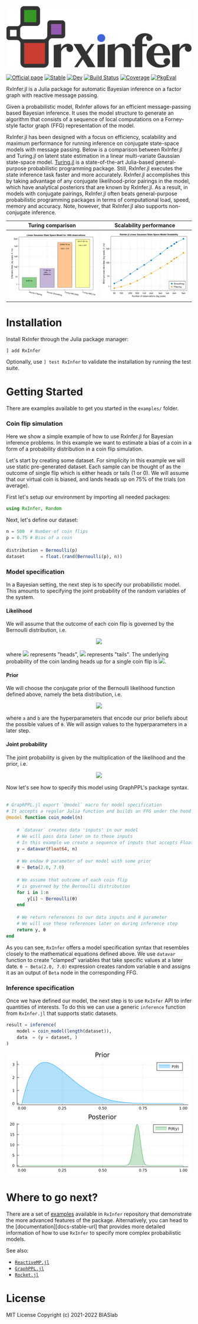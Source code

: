 
![](docs/src/assets/biglogo-blacktheme.svg?raw=true&sanitize=true)

[![Official page](https://img.shields.io/badge/official%20page%20-RxInfer-blue)](http://www.rxinfer.ml)
[![Stable](https://img.shields.io/badge/docs-stable-blue.svg)](https://biaslab.github.io/RxInfer.jl/stable/)
[![Dev](https://img.shields.io/badge/docs-dev-blue.svg)](https://biaslab.github.io/RxInfer.jl/dev/)
[![Build Status](https://github.com/biaslab/RxInfer.jl/actions/workflows/CI.yml/badge.svg?branch=main)](https://github.com/biaslab/RxInfer.jl/actions/workflows/CI.yml?query=branch%3Amain)
[![Coverage](https://codecov.io/gh/biaslab/RxInfer.jl/branch/main/graph/badge.svg)](https://codecov.io/gh/biaslab/RxInfer.jl)
[![PkgEval](https://JuliaCI.github.io/NanosoldierReports/pkgeval_badges/R/RxInfer.svg)](https://JuliaCI.github.io/NanosoldierReports/pkgeval_badges/report.html)

RxInfer.jl is a Julia package for automatic Bayesian inference on a factor graph with reactive message passing.

Given a probabilistic model, RxInfer allows for an efficient message-passing based Bayesian inference. It uses the model structure to generate an algorithm that consists of a sequence of local computations on a Forney-style factor graph (FFG) representation of the model.

RxInfer.jl has been designed with a focus on efficiency, scalability and maximum performance for running inference on conjugate state-space models with message passing. Below is a comparison between RxInfer.jl and Turing.jl on latent state estimation in a linear multi-variate Gaussian state-space model. [Turing.jl](https://github.com/TuringLang/Turing.jl) is a state-of-the-art Julia-based general-purpose probabilistic programming package. Still, RxInfer.jl executes the state inference task faster and more accurately. RxInfer.jl accomplishes this by taking advantage of any conjugate likelihood-prior pairings in the model, which have analytical posteriors that are known by RxInfer.jl. As a result, in models with conjugate pairings, RxInfer.jl often beats general-purpose probabilistic programming packages in terms of computational load, speed, memory and accuracy. Note, however, that RxInfer.jl also supports non-conjugate inference.

Turing comparison             |  Scalability performance
:-------------------------:|:-------------------------:
![](benchmarks/plots/lgssm_comparison.svg?raw=true&sanitize=true)  |  ![](benchmarks/plots/lgssm_scaling.svg?raw=true&sanitize=true)

# Installation

Install RxInfer through the Julia package manager:

```
] add RxInfer
```

Optionally, use `] test RxInfer` to validate the installation by running the test suite.

# Getting Started

There are examples available to get you started in the `examples/` folder. 

### Coin flip simulation

Here we show a simple example of how to use RxInfer.jl for Bayesian inference problems. In this example we want to estimate a bias of a coin in a form of a probability distribution in a coin flip simulation.

Let's start by creating some dataset. For simplicity in this example we will use static pre-generated dataset. Each sample can be thought of as the outcome of single flip which is either heads or tails (1 or 0). We will assume that our virtual coin is biased, and lands heads up on 75% of the trials (on average).

First let's setup our environment by importing all needed packages:

```julia
using RxInfer, Random
```

Next, let's define our dataset:

```julia
n = 500  # Number of coin flips
p = 0.75 # Bias of a coin

distribution = Bernoulli(p) 
dataset      = float.(rand(Bernoulli(p), n))
```

### Model specification

In a Bayesian setting, the next step is to specify our probabilistic model. This amounts to specifying the joint probability of the random variables of the system.

#### Likelihood
We will assume that the outcome of each coin flip is governed by the Bernoulli distribution, i.e.

<p align="center">
    <img src="https://render.githubusercontent.com/render/math?math=y_i%20\sim%20\mathrm{Bernoulli}(\theta)">
</p>

where <img src="https://render.githubusercontent.com/render/math?math=y_1%20=%201"> represents "heads", <img src="https://render.githubusercontent.com/render/math?math=y_1%20=%200"> represents "tails". The underlying probability of the coin landing heads up for a single coin flip is <img src="https://render.githubusercontent.com/render/math?math=\theta%20\in%20[0,1]">.

#### Prior
We will choose the conjugate prior of the Bernoulli likelihood function defined above, namely the beta distribution, i.e.

<p align="center">
    <img src="https://render.githubusercontent.com/render/math?math=\theta%20\sim%20Beta(a,%20b)">
</p>

where ``a`` and ``b`` are the hyperparameters that encode our prior beliefs about the possible values of ``θ``. We will assign values to the hyperparameters in a later step.   

#### Joint probability
The joint probability is given by the multiplication of the likelihood and the prior, i.e.

<p align="center">
    <img src="https://render.githubusercontent.com/render/math?math=P(y_{1:N},%20\theta)%20=%20P(\theta)%20\prod_{i=1}^N%20P(y_i%20|%20\theta).">
</p>

Now let's see how to specify this model using GraphPPL's package syntax.

```julia

# GraphPPL.jl export `@model` macro for model specification
# It accepts a regular Julia function and builds an FFG under the hood
@model function coin_model(n)

    # `datavar` creates data 'inputs' in our model
    # We will pass data later on to these inputs
    # In this example we create a sequence of inputs that accepts Float64
    y = datavar(Float64, n)
    
    # We endow θ parameter of our model with some prior
    θ ~ Beta(2.0, 7.0)
    
    # We assume that outcome of each coin flip 
    # is governed by the Bernoulli distribution
    for i in 1:n
        y[i] ~ Bernoulli(θ)
    end
    
    # We return references to our data inputs and θ parameter
    # We will use these references later on during inference step
    return y, θ
end

```

As you can see, `RxInfer` offers a model specification syntax that resembles closely to the mathematical equations defined above. We use `datavar` function to create "clamped" variables that take specific values at a later date. `θ ~ Beta(2.0, 7.0)` expression creates random variable `θ` and assigns it as an output of `Beta` node in the corresponding FFG. 

### Inference specification

Once we have defined our model, the next step is to use `RxInfer` API to infer quantities of interests. To do this we can use a generic `inference` function from `RxInfer.jl` that supports static datasets.

```julia
result = inference(
    model = coin_model(length(dataset)),
    data  = (y = dataset, )
)
```

![Coin Flip](docs/src/assets/img/coin-flip.svg?raw=true&sanitize=true "Coin-Flip readme results")

# Where to go next?
There are a set of [examples](https://biaslab.github.io/RxInfer.jl/stable/examples/overview/) available in `RxInfer` repository that demonstrate the more advanced features of the package. Alternatively, you can head to the [documentation][docs-stable-url] that provides more detailed information of how to use `RxInfer` to specify more complex probabilistic models.

See also:
- [`ReactiveMP.jl`](https://github.com/biaslab/ReactiveMP.jl)
- [`GraphPPL.jl`](https://github.com/biaslab/GraphPPL.jl)
- [`Rocket.jl`](https://github.com/biaslab/Rocket.jl)

# License

MIT License Copyright (c) 2021-2022 BIASlab
